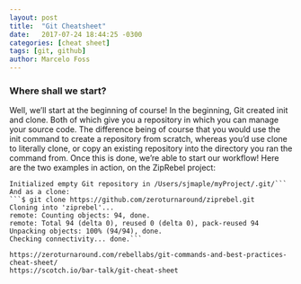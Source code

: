 ```yaml
---
layout: post
title:  "Git Cheatsheet"
date:   2017-07-24 18:44:25 -0300
categories: [cheat sheet]
tags: [git, github]
author: Marcelo Foss
---
```

### Where shall we start?
Well, we’ll start at the beginning of course! In the beginning, Git created init and clone. Both of which give you a repository in which you can manage your source code. The difference being of course that you would use the init command to create a repository from scratch, whereas you’d use clone to literally clone, or copy an existing repository into the directory you ran the command from. Once this is done, we’re able to start our workflow! Here are the two examples in action, on the ZipRebel project:

``` $git init myProject  
Initialized empty Git repository in /Users/sjmaple/myProject/.git/``` 
And as a clone:
```$ git clone https://github.com/zeroturnaround/ziprebel.git
Cloning into 'ziprebel'...
remote: Counting objects: 94, done.
remote: Total 94 (delta 0), reused 0 (delta 0), pack-reused 94
Unpacking objects: 100% (94/94), done.
Checking connectivity... done.```

https://zeroturnaround.com/rebellabs/git-commands-and-best-practices-cheat-sheet/
https://scotch.io/bar-talk/git-cheat-sheet


